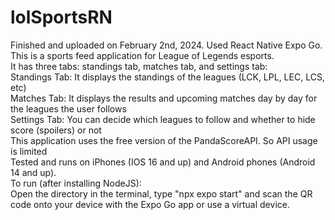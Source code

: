 # lolSportsRN
Finished and uploaded on February 2nd, 2024. Used React Native Expo Go. This is a sports feed application for League of Legends esports. <br />
It has three tabs: standings tab, matches tab, and settings tab: <br />
Standings Tab: It displays the standings of the leagues (LCK, LPL, LEC, LCS, etc) <br />
Matches Tab: It displays the results and upcoming matches day by day for the leagues the user follows <br />
Settings Tab: You can decide which leagues to follow and whether to hide score (spoilers) or not <br />
This application uses the free version of the PandaScoreAPI. So API usage is limited <br />
Tested and runs on iPhones (IOS 16 and up) and Android phones (Android 14 and up). <br /> 
To run (after installing NodeJS): <br />
Open the directory in the terminal, type "npx expo start" and scan the QR code onto your device with the Expo Go app or use a virtual device. <br />
